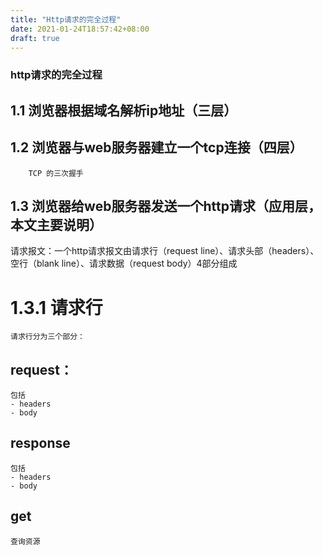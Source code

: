 ```yaml
---
title: "Http请求的完全过程"
date: 2021-01-24T18:57:42+08:00
draft: true
---
```

### http请求的完全过程
##  1.1 浏览器根据域名解析ip地址（三层）
##  1.2 浏览器与web服务器建立一个tcp连接（四层）
        TCP 的三次握手
##  1.3 浏览器给web服务器发送一个http请求（应用层，本文主要说明）
 请求报文：一个http请求报文由请求行（request line）、请求头部（headers）、空行（blank line）、请求数据（request body）4部分组成
 
# 1.3.1 请求行
    请求行分为三个部分：

##  request：
    包括
    - headers
    - body
## response
    包括
    - headers
    - body

##  get   
    查询资源

